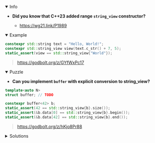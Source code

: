 <details open><summary>Info</summary><p>

* **Did you know that C++23 added range `string_view` constructor?**

  * https://wg21.link/P1989

</p></details><details open><summary>Example</summary><p>

```cpp
constexpr std::string text = "Hello, World!";
constexpr std::string_view view(text.c_str() + 7, 5);
static_assert(view == std::string_view{"World"});
```

> https://godbolt.org/z/GYfWxPc17

</p></details><details open><summary>Puzzle</summary><p>

* **Can you implement `buffer` with explicit conversion to string_view?**

```cpp
template<auto N>
struct buffer; // TODO

constexpr buffer<42> b;
static_assert(42 == std::string_view{b}.size());
static_assert(&b.data[0] == std::string_view{b}.begin());
static_assert(&b.data[42] == std::string_view{b}.end());
```

> https://godbolt.org/z/hKjo8Pr88

</p></details>

</p></details><details><summary>Solutions</summary><p>

```cpp
template <auto N>
struct buffer {
    constexpr buffer() {}
    constexpr char const* begin() const { return data; }
    constexpr char const* end() const { return data + N; }
    constexpr operator std::basic_string_view<char>() const {
        return std::basic_string_view<char>(begin(), end());
    }
    char data[N]{};
};
```

> https://godbolt.org/z/1cY8enTqc

</p></details>

